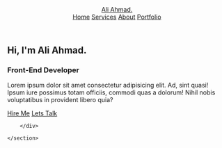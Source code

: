 <!DOCTYPE html>
<html lang="en">
<head>
    <meta charset="UTF-8">
    <meta name="viewport" content="width=device-width, initial-scale=1.0">
    <title>Portfolio</title>
    <link rel="stylesheet" href="nav.css">
</head>
<style>
    
</style>
<body>
    <header class="container">
        <a href="#" class="logo"> Ali Ahmad.</a>
        <nav class="navbar">
            <a href="#" class="active">Home</a>
            <a href="#">Services</a>
            <a href="#">About</a>
            <a href="#">Portfolio</a>
        </nav>
    </header>
    <section class="home">
        <div class="home-content">
            <h1>Hi, I'm Ali Ahmad.</h1>
            <h3>Front-End Developer
            </h3>
            <p>Lorem ipsum dolor sit amet consectetur adipisicing elit. Ad, sint quasi! Ipsum iure possimus totam officiis, commodi quas a dolorum! Nihil nobis voluptatibus in provident libero quia?</p>
            <div class="btn-box">
                <a href="#">Hire Me</a>
                <a href="#">Lets Talk</a>
            </div>
            

        </div>
        
    </section>
</body>
</html>
